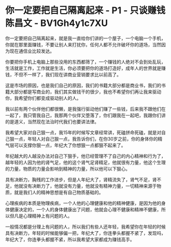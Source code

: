 # 你一定要把自己隔离起来 - P1 - 只谈赚钱陈昌文 - BV1Gh4y1c7XU

你一定要把自己隔离起来，就是我一直给你们讲的一个屋子，一个电脑一个手机，你就在那里面赚钱，不要让别人来打扰你，任何人都不允许破坏你的道场，当然因为现在通信业比较发达。

你要把你手机上电脑上那些没用的东西都筛了，一个赚钱的人绝对不会到处乱玩，生活就是工作，工作就是生活，你必须要把你的道场打造好，成年人的世界就是赚钱，不但不一样了，我们现在讲商业营销要求比以前高了。

这是市场的原因，也是我们自己的原因，我们的书籍大部分都是商业书，我们的书籍大部分都是写商业的，我们其实做钱干的很少，我也不希望你们再让我来驱动你，我希望你们都变成驱动别人的人。

我以前有两个伙伴他们都很懒，是我强行驱动他们赚了一些钱，后来我不跟他们在一起了，我只管我自己，我那两个伙伴又堕落了，你们跟我在一起吧，我跟你们讲的是道义，当然现在法治时代我们也要讲法律。

我希望大家对自己狠一点，我15年的时候写文章经常讲，死磕拼命死磕，就是对自己狠一点，年轻人对自己狠一点，我告诉你们，在你30岁之前，你的身体你的精气层可以支撑你狠一点，年纪大了你想狠一点都狠不起来了。

年纪越大的人越没办法对自己下狠手，他已经管理不了自己的内心精神和行为了，越年轻的人因为他的肾气足，他的这个肾气足肾精足，他就很有力量，他这个生理的力量，物质的力量会影响到精神的力量，所以他可以下狠心。

具有决断力，胸残的工作进步，但是人年纪大了，肾精流失了，肾气不足，肾不足，他就没有决断力了，他就没有力量，他就没有精神力量，一切精神来源于物质，就是我们人的精神思想是有自己物质基础的。

心理疾病的本质是物理疾病，一个人他的心理健康和他的精神健康，是因为他的身体健康决定的，一个人的身体健康出了问题，他就会心理不健康和精神不健康，所以但凡是心理精神上有问题的人。

一般情况都是分理上有问题的人，所以我们有些人还年轻，我希望你在年轻的时候具有决断力，年轻的时候能够偏一把，年纪大了，你连拳头都握不紧了，发现吗，年纪大了，你连拳头都握不紧，所以我希望大家都成为赚钱高手。

